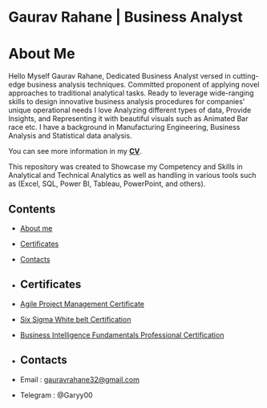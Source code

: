 # Gaurav Rahane | Business Analyst
# About Me
Hello Myself Gaurav Rahane, Dedicated Business Analyst versed in cutting-edge business analysis techniques. Committed proponent of applying novel approaches to traditional analytical tasks. Ready to leverage wide-ranging skills to design innovative business analysis procedures for companies' unique operational needs
I love Analyzing different types of data, Provide Insights, and Representing it with beautiful visuals such as Animated Bar race etc.
I have a background in Manufacturing Engineering, Business Analysis and Statistical data analysis.

You can see more information in my [**CV**](https://github.com/GauravRahane/MyPortfolio/blob/main/Curriculum%20Vitae.pdf).

This repository was created to Showcase my Competency and Skills in Analytical and Technical Analytics as well as handling in various tools such as (Excel, SQL, Power BI, Tableau, PowerPoint, and others).

## Contents
* [About me](#about-me)
* [Certificates](#certificates)
* [Contacts](#contacts)

* ## Certificates
* [Agile Project Management Certificate](https://github.com/GauravRahane/MyPortfolio/blob/main/Certificates/Agile%20Project%20Management.pdf)
* [Six Sigma White belt Certification](https://github.com/GauravRahane/MyPortfolio/blob/main/Certificates/Six%20sigma%20white%20belt.pdf)
* [Business Intelligence Fundamentals Professional Certification](https://github.com/GauravRahane/MyPortfolio/blob/main/Certificates/BIFPC.pdf)

* ## Contacts
* Email : gauravrahane32@gmail.com
* Telegram : @Garyy00
